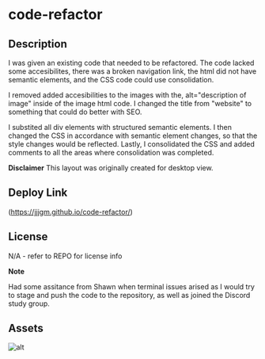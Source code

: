 # code-refactor

## Description
I was given an existing code that needed to be refactored. The code lacked some accesibilites, there was a broken navigation link, the html did not have semantic elements, and the CSS code could use consolidation.

I removed added accesibilities to the images with the, alt="description of image" inside of the image html code. I changed the title from "website" to something that could do better with SEO.

I substited all div elements with structured semantic elements. I then changed the CSS in accordance with semantic element changes, so that the style changes would be reflected. Lastly, I consolidated the CSS and added comments to all the areas where consolidation was completed.

**Disclaimer** This layout was originally created for desktop view.

## Deploy Link

(https://jjjgm.github.io/code-refactor/)

## License

N/A - refer to REPO for license info

**Note**

Had some assitance from Shawn when terminal issues arised as I would try to stage and push the code to the repository, as well as joined the Discord study group.

## Assets

![alt](./assets/images/127.0.0.1_5500_index.html.png)
